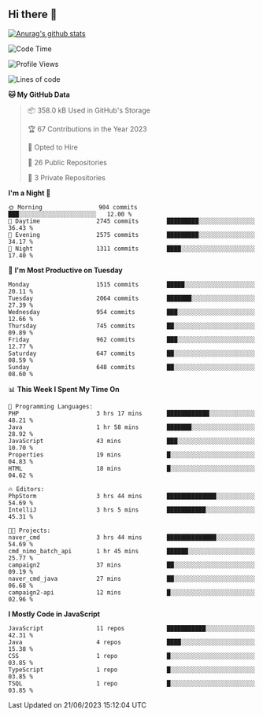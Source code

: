 ## Hi there 👋

[![Anurag's github stats](https://github-readme-stats.vercel.app/api?username=Songwonseok)](https://github.com/anuraghazra/github-readme-stats)



<!--START_SECTION:waka-->
![Code Time](http://img.shields.io/badge/Code%20Time-2%2C277%20hrs%2013%20mins-blue)

![Profile Views](http://img.shields.io/badge/Profile%20Views-0-blue)

![Lines of code](https://img.shields.io/badge/From%20Hello%20World%20I%27ve%20Written-35.0%20million%20lines%20of%20code-blue)

**🐱 My GitHub Data** 

> 📦 358.0 kB Used in GitHub's Storage 
 > 
> 🏆 67 Contributions in the Year 2023
 > 
> 💼 Opted to Hire
 > 
> 📜 26 Public Repositories 
 > 
> 🔑 3 Private Repositories 
 > 
**I'm a Night 🦉** 

```text
🌞 Morning                904 commits         ███░░░░░░░░░░░░░░░░░░░░░░   12.00 % 
🌆 Daytime                2745 commits        █████████░░░░░░░░░░░░░░░░   36.43 % 
🌃 Evening                2575 commits        █████████░░░░░░░░░░░░░░░░   34.17 % 
🌙 Night                  1311 commits        ████░░░░░░░░░░░░░░░░░░░░░   17.40 % 
```
📅 **I'm Most Productive on Tuesday** 

```text
Monday                   1515 commits        █████░░░░░░░░░░░░░░░░░░░░   20.11 % 
Tuesday                  2064 commits        ███████░░░░░░░░░░░░░░░░░░   27.39 % 
Wednesday                954 commits         ███░░░░░░░░░░░░░░░░░░░░░░   12.66 % 
Thursday                 745 commits         ██░░░░░░░░░░░░░░░░░░░░░░░   09.89 % 
Friday                   962 commits         ███░░░░░░░░░░░░░░░░░░░░░░   12.77 % 
Saturday                 647 commits         ██░░░░░░░░░░░░░░░░░░░░░░░   08.59 % 
Sunday                   648 commits         ██░░░░░░░░░░░░░░░░░░░░░░░   08.60 % 
```


📊 **This Week I Spent My Time On** 

```text
💬 Programming Languages: 
PHP                      3 hrs 17 mins       ████████████░░░░░░░░░░░░░   48.21 % 
Java                     1 hr 58 mins        ███████░░░░░░░░░░░░░░░░░░   28.92 % 
JavaScript               43 mins             ███░░░░░░░░░░░░░░░░░░░░░░   10.70 % 
Properties               19 mins             █░░░░░░░░░░░░░░░░░░░░░░░░   04.83 % 
HTML                     18 mins             █░░░░░░░░░░░░░░░░░░░░░░░░   04.62 % 

🔥 Editors: 
PhpStorm                 3 hrs 44 mins       ██████████████░░░░░░░░░░░   54.69 % 
IntelliJ                 3 hrs 5 mins        ███████████░░░░░░░░░░░░░░   45.31 % 

🐱‍💻 Projects: 
naver_cmd                3 hrs 44 mins       ██████████████░░░░░░░░░░░   54.69 % 
cmd_nimo_batch_api       1 hr 45 mins        ██████░░░░░░░░░░░░░░░░░░░   25.77 % 
campaign2                37 mins             ██░░░░░░░░░░░░░░░░░░░░░░░   09.19 % 
naver_cmd_java           27 mins             ██░░░░░░░░░░░░░░░░░░░░░░░   06.68 % 
campaign2-api            12 mins             █░░░░░░░░░░░░░░░░░░░░░░░░   02.96 % 
```

**I Mostly Code in JavaScript** 

```text
JavaScript               11 repos            ███████████░░░░░░░░░░░░░░   42.31 % 
Java                     4 repos             ████░░░░░░░░░░░░░░░░░░░░░   15.38 % 
CSS                      1 repo              █░░░░░░░░░░░░░░░░░░░░░░░░   03.85 % 
TypeScript               1 repo              █░░░░░░░░░░░░░░░░░░░░░░░░   03.85 % 
TSQL                     1 repo              █░░░░░░░░░░░░░░░░░░░░░░░░   03.85 % 
```




 Last Updated on 21/06/2023 15:12:04 UTC
<!--END_SECTION:waka-->
